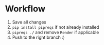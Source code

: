 # Workflow

1. Save all changes
2. `pip install pipreqs` if not already installed
3. `pipreqs ./` and remove `Render` if applicable
4. Push to the right branch :\)